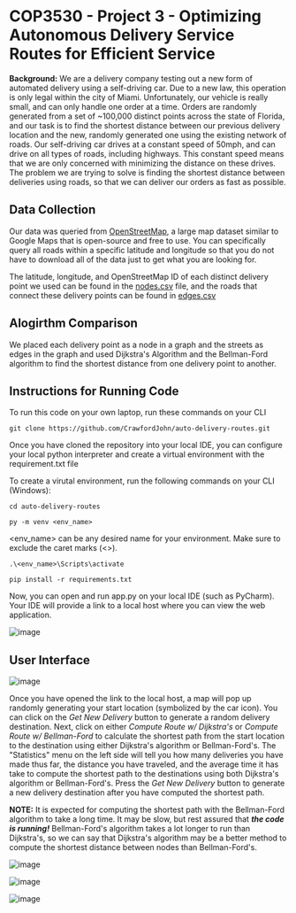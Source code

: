 <H1> COP3530 - Project 3 - Optimizing Autonomous Delivery Service Routes for Efficient Service </h1>

**Background:** We are a delivery company testing out a new form of automated delivery using a self-driving car. Due to a new law, this operation is only legal within the city of Miami. Unfortunately, our vehicle is really small, and can only handle one order at a time. Orders are randomly generated from a set of ~100,000 distinct points across the state of Florida, and our task is to find the shortest distance between our previous delivery location and the new, randomly generated one using the existing network of roads. Our self-driving car drives at a constant speed of 50mph, and can drive on all types of roads, including highways. This constant speed means that we are only concerned with minimizing the distance on these drives. The problem we are trying to solve is finding the shortest distance between deliveries using roads, so that we can deliver our orders as fast as possible.

<h2> Data Collection </h2>

Our data was queried from [OpenStreetMap](https://www.openstreetmap.org/#map=5/29.037/-75.410), a large map dataset similar to Google Maps that is open-source and free to use. You can specifically query all roads within a specific latitude and longitude so that you do not have to download all of the data just to get what you are looking for.

The latitude, longitude, and OpenStreetMap ID of each distinct delivery point we used can be found in the [nodes.csv](https://github.com/CrawfordJohn/auto-delivery-routes/blob/main/nodes.csv) file, and the roads that connect these delivery points can be found in [edges.csv](https://github.com/CrawfordJohn/auto-delivery-routes/blob/main/edges.csv)


<h2> Alogirthm Comparison </h2>

We placed each delivery point as a node in a graph and the streets as edges in the graph and used Dijkstra's Algorithm and the Bellman-Ford algorithm to find the shortest distance from one delivery point to another. 

<h2> Instructions for Running Code </h2>

To run this code on your own laptop, run these commands on your CLI

```
git clone https://github.com/CrawfordJohn/auto-delivery-routes.git
```

Once you have cloned the repository into your local IDE, you can configure your local python interpreter and create a virtual environment with the requirement.txt file

To create a virutal environment, run the following commands on your CLI (Windows):

```
cd auto-delivery-routes
```

```
py -m venv <env_name>
```

<env_name> can be any desired name for your environment.
Make sure to exclude the caret marks (<>).

```
.\<env_name>\Scripts\activate
```

```
pip install -r requirements.txt
```

Now, you can open and run app.py on your local IDE (such as PyCharm).
Your IDE will provide a link to a local host where you can view the web application.

![image](https://github.com/CrawfordJohn/auto-delivery-routes/assets/64513150/8391f100-e81b-445c-8495-ff1c32f2fde7)



<h2> User Interface </h2>

![image](https://github.com/CrawfordJohn/auto-delivery-routes/assets/64513150/e51b86bb-0ba9-4d68-90d7-4517ba16b924)


Once you have opened the link to the local host, a map will pop up randomly generating your start location (symbolized by the car icon). You can click on the _Get New Delivery_ button to generate a random delivery destination. Next, click on either _Compute Route w/ Dijkstra's_ or _Compute Route w/ Bellman-Ford_ to calculate the shortest path from the start location to the destination using either Dijkstra's algorithm or Bellman-Ford's. The "Statistics" menu on the left side will tell you how many deliveries you have made thus far, the distance you have traveled, and the average time it has take to compute the shortest path to the destinations using both Dijkstra's algorithm or Bellman-Ford's. Press the _Get New Delivery_ button to generate a new delivery destination after you have computed the shortest path.

**NOTE:**
It is expected for computing the shortest path with the Bellman-Ford algorithm to take a long time. It may be slow, but rest assured that ***the code is running!***
Bellman-Ford's algorithm takes a lot longer to run than Dijkstra's, so we can say that Dijkstra's algorithm may be a better method to compute the shortest distance between nodes than Bellman-Ford's.


![image](https://github.com/CrawfordJohn/auto-delivery-routes/assets/64513150/3fc037b6-4dfb-47d8-bbf7-4fcbbc1b85df)

![image](https://github.com/CrawfordJohn/auto-delivery-routes/assets/64513150/394e5495-fbbc-4e7b-82b3-22e8e48043a8)

![image](https://github.com/CrawfordJohn/auto-delivery-routes/assets/64513150/053366c9-8669-4df5-8a69-79685418d37e)


